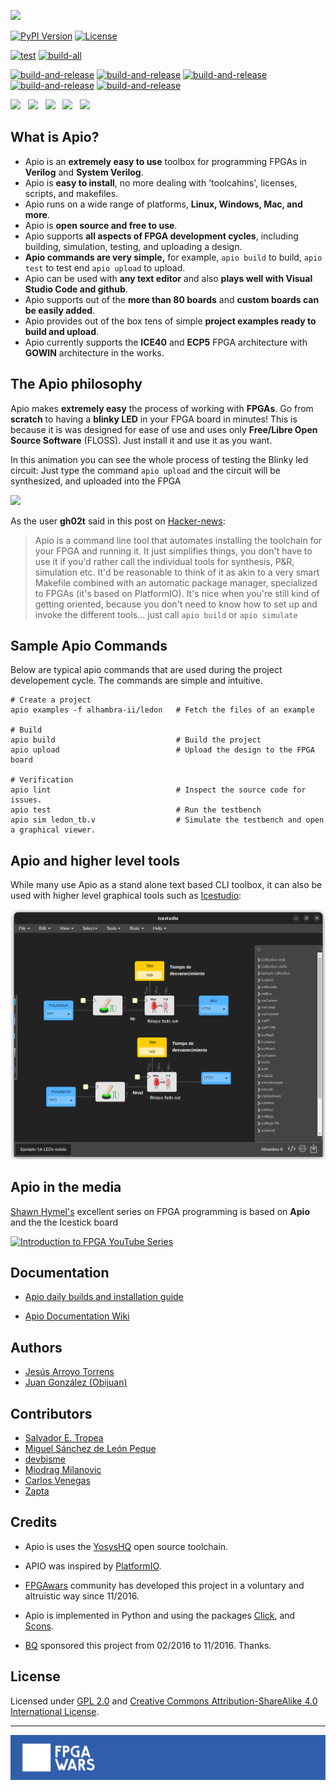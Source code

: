 [![][apio-logo]][wiki]

[![PyPI Version][pypi-image]][pypi-url]
[![License][license-image]][license-url]

[![test](https://github.com/FPGAwars/apio/actions/workflows/test.yaml/badge.svg)](https://github.com/FPGAwars/apio/actions/workflows/test.yaml)
[![build-all](https://github.com/FPGAwars/apio-dev-builds/actions/workflows/build-all.yaml/badge.svg)](https://github.com/FPGAwars/apio-dev-builds/actions/workflows/build-all.yaml)

[![build-and-release](https://github.com/FPGAwars/apio-examples/actions/workflows/build-and-release.yaml/badge.svg)](https://github.com/FPGAwars/apio-examples/actions/workflows/build-and-release.yaml)
[![build-and-release](https://github.com/FPGAwars/tools-oss-cad-suite/actions/workflows/build-and-release.yaml/badge.svg)](https://github.com/FPGAwars/tools-oss-cad-suite/actions/workflows/build-and-release.yaml)
[![build-and-release](https://github.com/FPGAwars/tools-verible/actions/workflows/build-and-release.yaml/badge.svg)](https://github.com/FPGAwars/tools-verible/actions/workflows/build-and-release.yaml)
[![build-and-release](https://github.com/FPGAwars/tools-graphviz/actions/workflows/build-and-release.yml/badge.svg)](https://github.com/FPGAwars/tools-graphviz/actions/workflows/build-and-release.yml)
[![build-and-release](https://github.com/FPGAwars/tools-drivers/actions/workflows/build-and-release.yaml/badge.svg)](https://github.com/FPGAwars/tools-drivers/actions/workflows/build-and-release.yaml)

![][linux-logo]&nbsp;&nbsp;&nbsp;![][macosx-logo]&nbsp;&nbsp;&nbsp;![][windows-logo]&nbsp;&nbsp;&nbsp;![][ubuntu-logo]&nbsp;&nbsp;&nbsp;![][raspbian-logo]


## What is Apio?

* Apio is an **extremely easy to use** toolbox for programming FPGAs in **Verilog** and **System Verilog**.
* Apio is **easy to install**, no more dealing with 'toolcahins', licenses, scripts, and makefiles.
* Apio runs on a wide range of platforms, **Linux, Windows, Mac, and more**.
* Apio is **open source and free to use**.
* Apio supports **all aspects of FPGA development cycles**, including building, simulation, testing, and uploading a design.
* **Apio commands are very simple,** for example, ``apio build`` to build, ``apio test`` to test end ``apio upload`` to upload.
* Apio can be used with **any text editor** and also **plays well with Visual Studio Code and github**.
* Apio supports out of the **more than 80 boards** and **custom boards can be easily added**.
* Apio provides out of the box tens of simple **project examples ready to build and upload**.
* Apio currently supports the **ICE40** and **ECP5** FPGA architecture with **GOWIN** architecture in the works.

## The Apio philosophy

Apio makes **extremely easy** the process of working with **FPGAs**. Go from **scratch** to having a **blinky LED** in your FPGA board in minutes! This is because it is was designed for ease of use and uses only **Free/Libre Open Source Software** (FLOSS). Just install it and use it as you want.


In this animation you can see the whole process of testing the Blinky led circuit: Just type the command ``apio upload`` and the circuit will be synthesized, and uploaded into the FPGA

![](https://github.com/FPGAwars/Apio-wiki/raw/main/wiki/Quick-start/apio-alhambra-II-01.gif)



As the user **gh02t** said in this post on [Hacker-news](https://news.ycombinator.com/item?id=17912510):
> Apio is a command line tool that automates installing the toolchain for your FPGA and running it. It just simplifies things, you don't have to use it if you'd rather call the individual tools for synthesis, P&R, simulation etc. It'd be reasonable to think of it as akin to a very smart Makefile combined with an automatic package manager, specialized to FPGAs (it's based on PlatformIO). It's nice when you're still kind of getting oriented, because you don't need to know how to set up and invoke the different tools... just call `apio build` or `apio simulate`

## Sample Apio Commands

Below are typical apio commands that are used during the project developement cycle. The commands
are simple and intuitive.

```
# Create a project
apio examples -f alhambra-ii/ledon   # Fetch the files of an example

# Build
apio build                           # Build the project
apio upload                          # Upload the design to the FPGA board

# Verification
apio lint                            # Inspect the source code for issues.
apio test                            # Run the testbench
apio sim ledon_tb.v                  # Simulate the testbench and open a graphical viewer.
```

## Apio and higher level tools

While many use Apio as a stand alone text based CLI toolbox, it can also be used with higher level graphical tools such as [Icestudio](https://icestudio.io/):


![](https://github.com/FPGAwars/Apio-wiki/raw/main/wiki/Introduction/icestudio-example.png)


## Apio in the media

[Shawn Hymel's](https://shawnhymel.com/) excellent series on FPGA programming is based on **Apio** and the the Icestick board

[![Introduction to FPGA YouTube Series](https://raw.githubusercontent.com/ShawnHymel/introduction-to-fpga/main/images/Intro%20to%20FPGA%20Part%201_Thumbnail.png)](https://www.youtube.com/watch?v=lLg1AgA2Xoo&list=PLEBQazB0HUyT1WmMONxRZn9NmQ_9CIKhb)


## Documentation

* [Apio daily builds and installation guide](https://github.com/FPGAwars/apio-dev-builds)

* [Apio Documentation Wiki](https://github.com/FPGAwars/apio/wiki)


## Authors

* [Jesús Arroyo Torrens](https://github.com/Jesus89)
* [Juan González (Obijuan)](https://github.com/Obijuan)

## Contributors

* [Salvador E. Tropea](https://github.com/set-soft)
* [Miguel Sánchez de León Peque](https://github.com/peque)
* [devbisme](https://github.com/devbisme)
* [Miodrag Milanovic](https://github.com/mmicko)
* [Carlos Venegas](https://github.com/cavearr)
* [Zapta](https://github.com/zapta)

## Credits

* Apio is uses the [YosysHQ](https://www.yosyshq.com) open source toolchain.

* APIO was inspired by [PlatformIO](https://github.com/platformio/platformio).

* [FPGAwars](http://fpgawars.github.io/) community has developed this project in a voluntary and altruistic way since 11/2016.


* Apio is implemented in Python and using the packages [Click](https://pypi.org/project/click/), and [Scons](https://pypi.org/project/SCons/).

* [BQ](https://www.bq.com) sponsored this project from 02/2016 to 11/2016. Thanks.


## License

Licensed under [GPL 2.0](http://opensource.org/licenses/GPL-2.0) and [Creative Commons Attribution-ShareAlike 4.0 International License](http://creativecommons.org/licenses/by-sa/4.0/).

--------
[![](https://github.com/FPGAwars/icestudio-wiki/raw/main/Logos/fgpawars-banner.svg)](https://fpgawars.github.io/)


<!-- Badges and URLs -->

[apio-logo]: https://github.com/FPGAwars/Apio-wiki/raw/main/wiki/Logos/Apio-github.png

[pypi-image]: https://img.shields.io/pypi/v/apio
[pypi-url]: https://pypi.org/project/apio/

[build-image]: https://github.com/FPGAwars/apio/actions/workflows/build.yml/badge.svg
[build-url]: https://github.com/FPGAwars/apio/actions/workflows/build.yml

[license-image]: http://img.shields.io/:license-gpl-blue.svg
[license-url]: (http://opensource.org/licenses/GPL-2.0)


[linux-logo]: https://raw.githubusercontent.com/FPGAwars/Apio-wiki/refs/heads/main/wiki/Logos/linux.png
[macosx-logo]: https://raw.githubusercontent.com/FPGAwars/Apio-wiki/refs/heads/main/wiki/Logos/macosx.png
[windows-logo]: https://raw.githubusercontent.com/FPGAwars/Apio-wiki/refs/heads/main/wiki/Logos/windows.png
[ubuntu-logo]: https://raw.githubusercontent.com/FPGAwars/Apio-wiki/refs/heads/main/wiki/Logos/ubuntu.png
[raspbian-logo]: https://raw.githubusercontent.com/FPGAwars/Apio-wiki/refs/heads/main/wiki/Logos/raspbian.png

[wiki]: https://github.com/FPGAwars/apio/wiki
